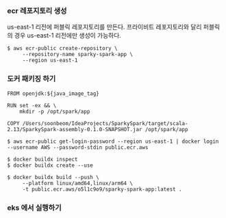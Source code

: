 
### ecr 레포지토리 생성 ###
us-east-1 리전에 퍼블릭 레포지토리를 만든다. 프라이비트 레포지토리와 달리 퍼블릭의 경우 us-east-1 리전에만 생성이 가능하다.

```
$ aws ecr-public create-repository \
     --repository-name sparky-spark-app \
     --region us-east-1     
```

### 도커 패키징 하기 ###

```
FROM openjdk:${java_image_tag}

RUN set -ex && \
    mkdir -p /opt/spark/app
   
COPY /Users/soonbeom/IdeaProjects/SparkySpark/target/scala-2.13/SparkySpark-assembly-0.1.0-SNAPSHOT.jar /opt/spark/app
```

```
$ aws ecr-public get-login-password --region us-east-1 | docker login --username AWS --password-stdin public.ecr.aws

$ docker buildx inspect
$ docker buildx create --use

$ docker buildx build --push \
     --platform linux/amd64,linux/arm64 \
     -t public.ecr.aws/o5l1c9o9/sparky-spark-app:latest .
```


### eks 에서 실행하기 ###
